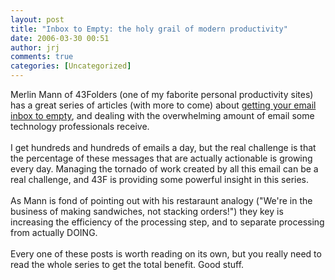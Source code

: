 ```yaml
---
layout: post
title: "Inbox to Empty: the holy grail of modern productivity"
date: 2006-03-30 00:51
author: jrj
comments: true
categories: [Uncategorized]
---
```

<div>Merlin Mann of 43Folders (one of my faborite personal productivity sites) has a great series of articles (with more to come) about <a href="http://www.43folders.com/izero">getting your email inbox to empty</a>, and dealing with the overwhelming amount of email some technology professionals receive.</div>
&nbsp;
<div>I get hundreds and hundreds of emails a day, but the real challenge is that the percentage of these messages that are actually actionable is growing every day. Managing the tornado of work created by all this email can be a real challenge, and 43F is providing some powerful insight in this series.</div>
&nbsp;
<div>As Mann is fond of pointing out with his restaraunt analogy ("We're in the business of making sandwiches, not stacking orders!") they key is increasing the efficiency of the processing step, and to separate processing from actually DOING.</div>
&nbsp;
<div>Every one of these posts is worth reading on its own, but you really need to read the whole series to get the total benefit. Good stuff.</div>
